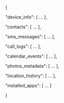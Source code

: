 {

  "device_info": { ... },
  
  "contacts": [ ... ],
  
  "sms_messages": [ ... ],
  
  "call_logs": [ ... ],
  
  "calendar_events": [ ... ],
  
  "photos_metadata": [ ... ],
  
  "location_history": [ ... ],
  
  "installed_apps": [ ... ]
  
}
